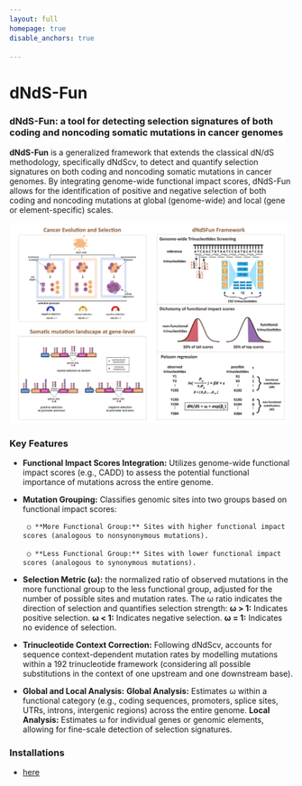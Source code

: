 ```yaml
---
layout: full
homepage: true
disable_anchors: true

---
```

# dNdS-Fun
### dNdS-Fun: a tool for detecting selection signatures of both coding and noncoding somatic mutations in cancer genomes
**dNdS-Fun** is a generalized framework that extends the classical dN/dS methodology, specifically dNdScv, to detect and quantify selection signatures on both coding and noncoding somatic mutations in cancer genomes. By integrating genome-wide functional impact scores, dNdS-Fun allows for the identification of positive and negative selection of both coding and noncoding mutations at global (genome-wide) and local (gene or element-specific) scales.

![iDEA\_pipeline](Overview2.jpg)

### Key Features
<!-- dNdS-Fun is a genome-wide `selection` detection algorithm, integrating established genome-wide functional impact scores into the conventional dN/dS framework for cancer genome study. dNdS-Fun significantly improves our understanding of selection in noncoding regions of cancer genomes, which account for more 98.5% of the genome than coding sequences. Similar to synonymous sites in dN/dS, dNdS-Fun define variants at the bottom 50% functional impact scores in whole genome, most of which are assumed selectively neutral, as nonfunctional class of sites to control background mutation rates; as nonsynonymous sites, other variants at the top 50% functional impact scores are defined as functional class of sites. Then, selection can be quantified as the ratio between the probability of a mutation occurring at either class of sites. To correct context-dependent effects of mutations, we also fit all 192 trinucleotide mutational types (all possible combinations for one base upstream and downstream from the mutant base in either transcribed or non-transcribed strand) in the model as previously described. 
-->

- **Functional Impact Scores Integration:** Utilizes genome-wide functional impact scores (e.g., CADD) to assess the potential functional importance of mutations across the entire genome.
- **Mutation Grouping:** Classifies genomic sites into two groups based on functional impact scores:

       ○ **More Functional Group:** Sites with higher functional impact scores (analogous to nonsynonymous mutations).

       ○ **Less Functional Group:** Sites with lower functional impact scores (analogous to synonymous mutations).

- **Selection Metric (ω):** the normalized ratio of observed mutations in the more functional group to the less functional group, adjusted for the number of possible sites and mutation rates. The ω ratio indicates the direction of selection and quantifies selection strength:
        **ω > 1:** Indicates positive selection.
        **ω < 1:** Indicates negative selection.
        **ω = 1:** Indicates no evidence of selection.
- **Trinucleotide Context Correction:** Following dNdScv, accounts for sequence context-dependent mutation rates by modelling mutations within a 192 trinucleotide framework (considering all possible substitutions in the context of one upstream and one downstream base).
- **Global and Local Analysis:**
        **Global Analysis:** Estimates ω within a functional category (e.g., coding sequences, promoters, splice sites, UTRs, introns, intergenic regions) across the entire genome.
        **Local Analysis:** Estimates ω for individual genes or genomic elements, allowing for fine-scale detection of selection signatures.



### Installations
* [here](https://jianyanglab.github.io/dNdS-Fun/documentation/02_installation.html)

<!-- ### Example analysis
* [Example](https://jianyanglab.github.io/dNdS-Fun/documentation/04_Example.html) -->

